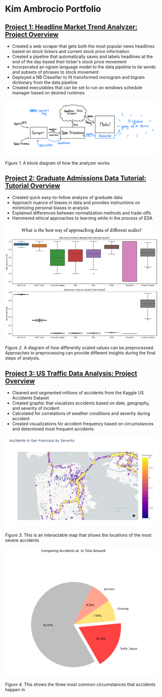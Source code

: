 # Kim Ambrocio Portfolio

## [Project 1: Headline Market Trend Analyzer: Project Overview](https://github.com/ambrociok/headlineMarketCorrelator)
- Created a web scraper that gets both the most popular news headlines based on stock tickers and current stock price information
- Created a pipeline that automatically saves and labels headlines at the end of the day based their ticker's stock price movement
- Incorporated an ngram language model to the data pipeline to tie words and subsets of phrases to stock movement
- Deployed a NB Classifier to fit transformed monogram and bigram dictionary from the data pipeline
- Created executables that can be set to run on windows schedule manager based on desired runtimes

![](https://github.com/ambrociok/headlineMarketCorrelator/blob/master/blockDiagram.png)

*Figure 1.* A block diagram of how the analyzer works

## [Project 2: Graduate Admissions Data Tutorial: Tutorial Overview](https://github.com/ambrociok/graduateAdmissionsTutorial)
- Created quick easy-to-follow analysis of graduate data
- Approach nuance of biases in data and provides instructions on minimizing personal biases in analysis
- Explained differences between normalization methods and trade-offs
- Hammered ethical approaches to learning while in the process of EDA

![](https://github.com/ambrociok/graduateAdmissionsTutorial/blob/master/scalingValues.png)

*Figure 2.* A diagram of how differently scaled values can be preprocessed. Approaches to preprocessing can provide different insights during the final steps of analysis.

## [Project 3: US Traffic Data Analysis: Project Overview](https://github.com/ambrociok/accidentData)
- Cleaned and segmented millions of accidents from the Kaggle US Accidents Dataset
- Created graphic that visualizes accidents based on date, geography, and severity of incident
- Calculated for correlations of weather conditions and severity during accident
- Created visualizations for accident frequency based on circumstances and determined most frequent accidents 

![](https://github.com/ambrociok/accidentData/blob/master/accidentHeatMapSF.png)

*Figure 3.* This is an interactable map that shows the locations of the most severe accidents

![](https://github.com/ambrociok/accidentData/blob/master/accidentsByCircumstance.png)

*Figure 4.* This shows the three most common circumstances that accidents happen in
